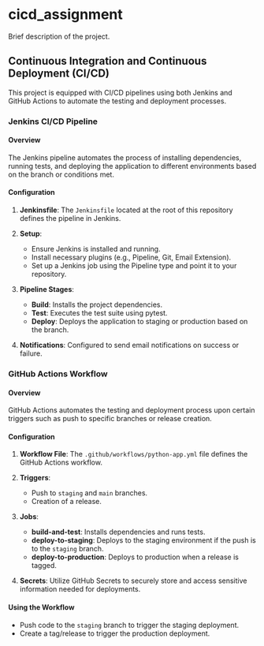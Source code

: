 # cicd_assignment

Brief description of the project.

## Continuous Integration and Continuous Deployment (CI/CD)

This project is equipped with CI/CD pipelines using both Jenkins and GitHub Actions to automate the testing and deployment processes.

### Jenkins CI/CD Pipeline

#### Overview

The Jenkins pipeline automates the process of installing dependencies, running tests, and deploying the application to different environments based on the branch or conditions met.

#### Configuration

1. **Jenkinsfile**: The `Jenkinsfile` located at the root of this repository defines the pipeline in Jenkins.
   
2. **Setup**: 
   - Ensure Jenkins is installed and running.
   - Install necessary plugins (e.g., Pipeline, Git, Email Extension).
   - Set up a Jenkins job using the Pipeline type and point it to your repository.

3. **Pipeline Stages**:
   - **Build**: Installs the project dependencies.
   - **Test**: Executes the test suite using pytest.
   - **Deploy**: Deploys the application to staging or production based on the branch.

4. **Notifications**: Configured to send email notifications on success or failure.

### GitHub Actions Workflow

#### Overview

GitHub Actions automates the testing and deployment process upon certain triggers such as push to specific branches or release creation.

#### Configuration

1. **Workflow File**: The `.github/workflows/python-app.yml` file defines the GitHub Actions workflow.

2. **Triggers**:
   - Push to `staging` and `main` branches.
   - Creation of a release.

3. **Jobs**:
   - **build-and-test**: Installs dependencies and runs tests.
   - **deploy-to-staging**: Deploys to the staging environment if the push is to the `staging` branch.
   - **deploy-to-production**: Deploys to production when a release is tagged.

4. **Secrets**: Utilize GitHub Secrets to securely store and access sensitive information needed for deployments.

#### Using the Workflow

- Push code to the `staging` branch to trigger the staging deployment.
- Create a tag/release to trigger the production deployment.
